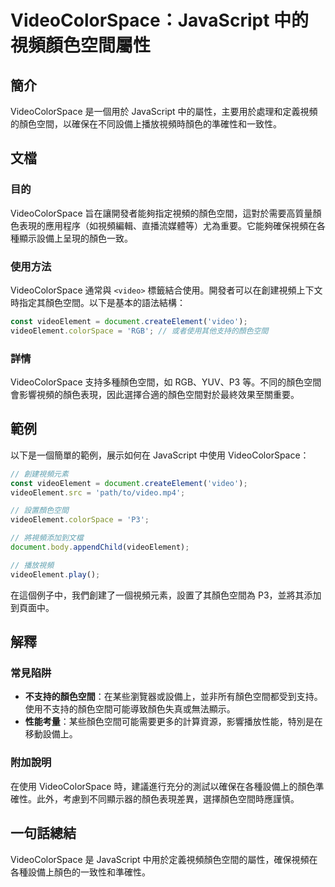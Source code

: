 <!--
Meta Description: # VideoColorSpace：JavaScript 中的視頻顏色空間屬性 ## 簡介 VideoColorSpace 是一個用於 JavaScript 中的屬性，主要用於處理和定義視頻的顏色空間，以確保在不同設備上播放視頻時顏色的準確性和一致性。 ## 文檔 ### 目的 VideoColor...
Meta Keywords: videocolorspace, videoelement, javascript, video, document
-->

# VideoColorSpace：JavaScript 中的視頻顏色空間屬性

## 簡介
VideoColorSpace 是一個用於 JavaScript 中的屬性，主要用於處理和定義視頻的顏色空間，以確保在不同設備上播放視頻時顏色的準確性和一致性。

## 文檔
### 目的
VideoColorSpace 旨在讓開發者能夠指定視頻的顏色空間，這對於需要高質量顏色表現的應用程序（如視頻編輯、直播流媒體等）尤為重要。它能夠確保視頻在各種顯示設備上呈現的顏色一致。

### 使用方法
VideoColorSpace 通常與 `<video>` 標籤結合使用。開發者可以在創建視頻上下文時指定其顏色空間。以下是基本的語法結構：

```javascript
const videoElement = document.createElement('video');
videoElement.colorSpace = 'RGB'; // 或者使用其他支持的顏色空間
```

### 詳情
VideoColorSpace 支持多種顏色空間，如 RGB、YUV、P3 等。不同的顏色空間會影響視頻的顏色表現，因此選擇合適的顏色空間對於最終效果至關重要。

## 範例
以下是一個簡單的範例，展示如何在 JavaScript 中使用 VideoColorSpace：

```javascript
// 創建視頻元素
const videoElement = document.createElement('video');
videoElement.src = 'path/to/video.mp4';

// 設置顏色空間
videoElement.colorSpace = 'P3';

// 將視頻添加到文檔
document.body.appendChild(videoElement);

// 播放視頻
videoElement.play();
```

在這個例子中，我們創建了一個視頻元素，設置了其顏色空間為 P3，並將其添加到頁面中。

## 解釋
### 常見陷阱
- **不支持的顏色空間**：在某些瀏覽器或設備上，並非所有顏色空間都受到支持。使用不支持的顏色空間可能導致顏色失真或無法顯示。
- **性能考量**：某些顏色空間可能需要更多的計算資源，影響播放性能，特別是在移動設備上。

### 附加說明
在使用 VideoColorSpace 時，建議進行充分的測試以確保在各種設備上的顏色準確性。此外，考慮到不同顯示器的顏色表現差異，選擇顏色空間時應謹慎。

## 一句話總結
VideoColorSpace 是 JavaScript 中用於定義視頻顏色空間的屬性，確保視頻在各種設備上顏色的一致性和準確性。